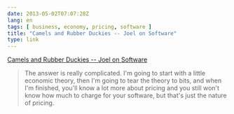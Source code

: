 ```yaml
---
date: 2013-05-02T07:07:28Z
lang: en
tags: [ business, economy, pricing, software ]
title: "Camels and Rubber Duckies -- Joel on Software"
type: link
---
```


[Camels and Rubber Duckies -- Joel on
Software](http://www.joelonsoftware.com/articles/CamelsandRubberDuckies.html)

> The answer is really complicated. I'm going to start with a little
> economic theory, then I'm going to tear the theory to bits, and when
> I'm finished, you'll know a lot more about pricing and you still won't
> know how much to charge for your software, but that's just the nature
> of pricing.

